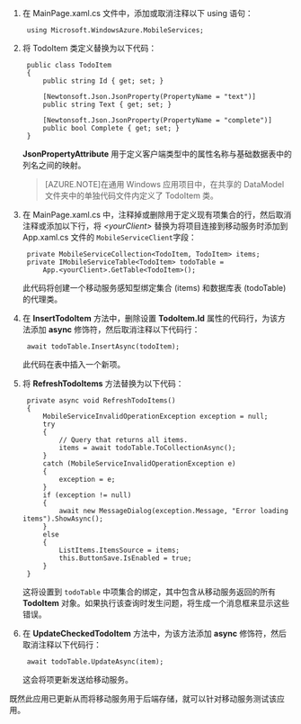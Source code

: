 ﻿
1. 在 MainPage.xaml.cs 文件中，添加或取消注释以下 using 语句： 

		using Microsoft.WindowsAzure.MobileServices;

2. 将 TodoItem 类定义替换为以下代码： 

	    public class TodoItem
	    {
	        public string Id { get; set; }
	
	        [Newtonsoft.Json.JsonProperty(PropertyName = "text")]  
	        public string Text { get; set; }
	
	        [Newtonsoft.Json.JsonProperty(PropertyName = "complete")]  
	        public bool Complete { get; set; }
	    }
	
	**JsonPropertyAttribute** 用于定义客户端类型中的属性名称与基础数据表中的列名之间的映射。

	>[AZURE.NOTE]在通用 Windows 应用项目中，在共享的 DataModel 文件夹中的单独代码文件内定义了 TodoItem 类。

3. 在 MainPage.xaml.cs 中，注释掉或删除用于定义现有项集合的行，然后取消注释或添加以下行，将 _&lt;yourClient&gt;_ 替换为将项目连接到移动服务时添加到 App.xaml.cs 文件的 `MobileServiceClient`字段： 

		private MobileServiceCollection<TodoItem, TodoItem> items;
		private IMobileServiceTable<TodoItem> todoTable = 
		    App.<yourClient>.GetTable<TodoItem>();
		  
	此代码将创建一个移动服务感知型绑定集合 (items) 和数据库表 (todoTable) 的代理类。 

4. 在 **InsertTodoItem** 方法中，删除设置 **TodoItem.Id** 属性的代码行，为该方法添加 **async** 修饰符，然后取消注释以下代码行：

		await todoTable.InsertAsync(todoItem);


	此代码在表中插入一个新项。 

5. 将 **RefreshTodoItems** 方法替换为以下代码： 

		private async void RefreshTodoItems()
        {
            MobileServiceInvalidOperationException exception = null;
            try
            {
                // Query that returns all items.   
                items = await todoTable.ToCollectionAsync();             
            }
            catch (MobileServiceInvalidOperationException e)
            {
                exception = e;
            }
            if (exception != null)
            {
                await new MessageDialog(exception.Message, "Error loading items").ShowAsync();
            }
            else
            {
                ListItems.ItemsSource = items;
                this.ButtonSave.IsEnabled = true;
            }    
        }

	这将设置到  `todoTable` 中项集合的绑定，其中包含从移动服务返回的所有 **TodoItem** 对象。如果执行该查询时发生问题，将生成一个消息框来显示这些错误。 

6. 在 **UpdateCheckedTodoItem** 方法中，为该方法添加 **async** 修饰符，然后取消注释以下代码行： 

		await todoTable.UpdateAsync(item);

	这会将项更新发送给移动服务。 

既然此应用已更新从而将移动服务用于后端存储，就可以针对移动服务测试该应用。

<!---HONumber=71-->